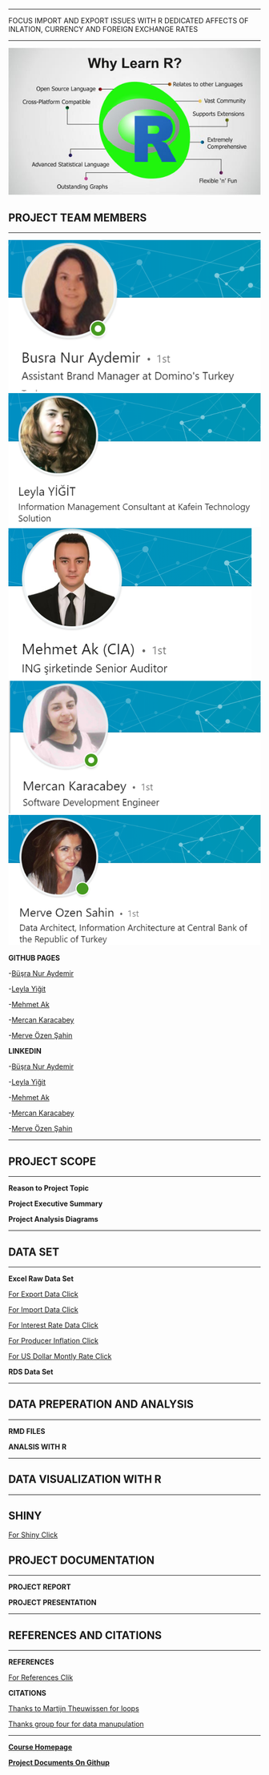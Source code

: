 


*** 

FOCUS IMPORT AND EXPORT ISSUES WITH R DEDICATED AFFECTS OF INLATION, CURRENCY AND FOREIGN EXCHANGE RATES

***  

![Screenshot](img/pemrograman-R.jpg)


## PROJECT TEAM MEMBERS
***
 ![Screenshot](img/Büşra_Aydemir.PNG)
 ![Screenshot](img/Leyla_Yigit.PNG) 
 ![Screenshot](img/Mehmet_Ak.PNG)
 ![Screenshot](img/Mercan_Karacabey.PNG)
 ![Screenshot](img/Merve_Ozen.PNG)


**GITHUB PAGES**

-[Büşra Nur Aydemir](https://mef-bda503.github.io/pj18-aydemirbusra/) 

-[Leyla Yiğit](https://mef-bda503.github.io/pj18-Leyla.Yigit/)

-[Mehmet Ak](https://mef-bda503.github.io/pj18-mehmetakk/) 

-[Mercan Karacabey](https://mef-bda503.github.io/pj18-mkaracabey/)

-[Merve Özen Şahin](https://mef-bda503.github.io/pj18-ozenm/)

**LINKEDIN**

-[Büşra Nur Aydemir]( https://www.linkedin.com/in/busra-nur-aydemir-51b81b8b/)

-[Leyla Yiğit](https://www.linkedin.com/in/leyla-yi%C4%9Fit-b3894955/)

-[Mehmet Ak](https://www.linkedin.com/in/ACoAACENGXUBEHApr9slAuQzh8lBviwp1FrY3oY/)

-[Mercan Karacabey](https://www.linkedin.com/in/mercan-karacabey-708240103/)

-[Merve Özen Şahin](https://www.linkedin.com/in/merve-ozen-sahin-91027431/)



***
## PROJECT SCOPE 
*** 
**Reason to Project Topic**

**Project Executive Summary**

**Project Analysis Diagrams**



***
## DATA SET 
*** 
**Excel Raw Data Set**

[For Export Data Click]("https://github.com/MEF-BDA503/gpj18-r_coders/blob/master/Data_Sources(Excel)/export_1996_2018.xls")

[For Import Data Click]("https://github.com/MEF-BDA503/gpj18-r_coders/blob/master/Data_Sources(Excel)/import_1996_2018.xls")

[For Interest Rate Data Click]("https://github.com/MEF-BDA503/gpj18-r_coders/blob/master/Data_Sources(Excel)/Interest.xlsx")

[For Producer Inflation Click]("https://github.com/MEF-BDA503/gpj18-r_coders/blob/master/Data_Sources(Excel)/Producer_Inflation.xlsx")

[For US Dollar Montly Rate Click]("https://github.com/MEF-BDA503/gpj18-/blob/master/Data_Sources(Excel)/US_Dollar_Montly_Rate.xlsx")

**RDS Data Set**



***
## DATA PREPERATION AND ANALYSIS
*** 
**RMD FILES**

**ANALSIS WITH R**



***
## DATA VISUALIZATION WITH R
*** 
## SHINY ##
[For Shiny Click](https://rcoders.shinyapps.io/shiny/)

## PROJECT DOCUMENTATION
*** 
**PROJECT REPORT**

**PROJECT PRESENTATION**



***
## REFERENCES AND CITATIONS
*** 
**REFERENCES**

[For References Clik](Analysis_Codes_and_RMD_HTML/References.html)


**CITATIONS**

[Thanks to Martijn Theuwissen for loops](https://www.r-bloggers.com/how-to-write-the-first-for-loop-in-r/)

[Thanks group four for data manupulation](https://mef-bda503.github.io/gpj18-group_four/)



***

**[Course Homepage](https://mef-bda503.github.io/)**

**[Project Documents On Githup](https://github.com/MEF-BDA503/gpj18-r_coders)**
